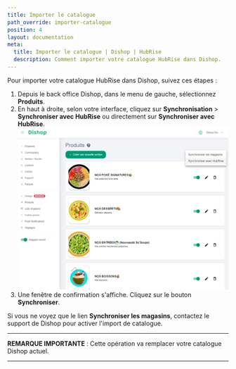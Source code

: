 ```yaml
---
title: Importer le catalogue
path_override: importer-catalogue
position: 4
layout: documentation
meta:
  title: Importer le catalogue | Dishop | HubRise
  description: Comment importer votre catalogue HubRise dans Dishop.
---
```


Pour importer votre catalogue HubRise dans Dishop, suivez ces étapes :

1. Depuis le back office Dishop, dans le menu de gauche, sélectionnez **Produits**.
1. En haut à droite, selon votre interface, cliquez sur **Synchronisation** > **Synchroniser avec HubRise** ou directement sur **Synchroniser avec HubRise**.
   ![Importer le catalogue- Synchroniser catalogue](./images/007-dishop-synchronise-catalog.png)
1. Une fenêtre de confirmation s'affiche. Cliquez sur le bouton **Synchroniser**.

Si vous ne voyez que le lien **Synchroniser les magasins**, contactez le support de Dishop pour activer l'import de catalogue.

---

**REMARQUE IMPORTANTE** : Cette opération va remplacer votre catalogue Dishop actuel.

---

